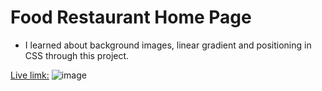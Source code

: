 # Food Restaurant Home Page

- I learned about background images, linear gradient and positioning in CSS through this project.

[Live limk:](https://food-restaurant-home-page-p2.netlify.app/)
![image](https://img.shields.io/badge/CSS-food-green)
